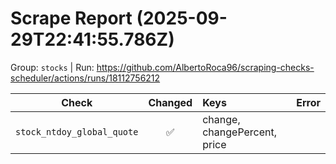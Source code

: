 # Scrape Report (2025-09-29T22:41:55.786Z)

Group: `stocks`  |  Run: https://github.com/AlbertoRoca96/scraping-checks-scheduler/actions/runs/18112756212

| Check | Changed | Keys | Error |
|---|:---:|:--|:--|
| `stock_ntdoy_global_quote` | ✅ | change, changePercent, price |  |
